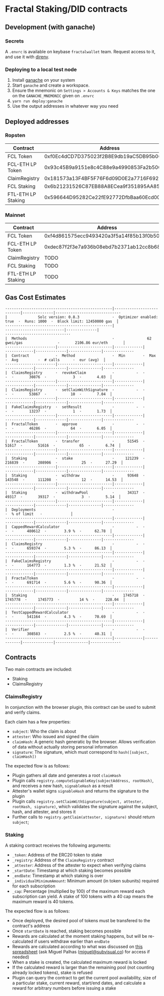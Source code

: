 # Fractal Staking/DID contracts

## Development (with ganache)

### Secrets

A `.envrc` is available on keybase `fractalwallet` team. Request access to it,
and use it with [direnv](https://direnv.net/).

### Deploying to a local test node

1. Install [ganache](https://www.trufflesuite.com/ganache) on your system
2. Start `ganache` and create a workspace.
3. Ensure the mnemonic on `Settings > Accounts & Keys` matches the one on the
   `GANACHE_MNEMONIC` given on `.envrc`
4. `yarn run deploy:ganache`
5. Use the output addresses in whatever way you need

## Deployed addresses

### Ropsten

| Contract           | Address                                    |
| ------------------ | ------------------------------------------ |
| FCL Token          | 0xf0Ec4dCD7D375023f2B8E9db19aC5DB95b06a06A |
| FCL-ETH LP Token   | 0x93c45B9a9151e8c4C88e9a4990853Fa2b500C07c |
| ClaimRegistry      | 0x181573a13F4BF5F76F6d09D0E2a7716F6929993A |
| FCL Staking        | 0x6b21231526C87EB88A8ECea9f351895AA85dcB84 |
| FTL-ETH LP Staking | 0x596644D95282Ce22fE92772DfbBaa60Ecd0018e9 |

### Mainnet

| Contract           | Address                                    |
| ------------------ | ------------------------------------------ |
| FCL Token          | 0xf4d861575ecc9493420a3f5a14f85b13f0b50eb3 |
| FCL-ETH LP Token   | 0xdec87f2f3e7a936b08ebd7b2371ab12cc8b68340 |
| ClaimRegistry      | TODO                                       |
| FCL Staking        | TODO                                       |
| FTL-ETH LP Staking | TODO                                       |

## Gas Cost Estimates

```
·------------------------------------------------|---------------------------|--------------|-----------------------------·
|              Solc version: 0.8.3               ·  Optimizer enabled: true  ·  Runs: 1000  ·  Block limit: 12450000 gas  │
·················································|···························|··············|······························
|  Methods                                       ·               62 gwei/gas                ·       2106.86 eur/eth       │
·······················|·························|·············|·············|··············|···············|··············
|  Contract            ·  Method                 ·  Min        ·  Max        ·  Avg         ·  # calls      ·  eur (avg)  │
·······················|·························|·············|·············|··············|···············|··············
|  ClaimsRegistry      ·  revokeClaim            ·          -  ·          -  ·       30876  ·            3  ·       4.03  │
·······················|·························|·············|·············|··············|···············|··············
|  ClaimsRegistry      ·  setClaimWithSignature  ·          -  ·          -  ·       53867  ·           10  ·       7.04  │
·······················|·························|·············|·············|··············|···············|··············
|  FakeClaimsRegistry  ·  setResult              ·          -  ·          -  ·       13237  ·            1  ·       1.73  │
·······················|·························|·············|·············|··············|···············|··············
|  FractalToken        ·  approve                ·          -  ·          -  ·       46286  ·           64  ·       6.05  │
·······················|·························|·············|·············|··············|···············|··············
|  FractalToken        ·  transfer               ·      51545  ·      51617  ·       51616  ·           65  ·       6.74  │
·······················|·························|·············|·············|··············|···············|··············
|  Staking             ·  stake                  ·     121239  ·     216839  ·      208906  ·           25  ·      27.29  │
·······················|·························|·············|·············|··············|···············|··············
|  Staking             ·  withdraw               ·      93648  ·     143548  ·      111208  ·           12  ·      14.53  │
·······················|·························|·············|·············|··············|···············|··············
|  Staking             ·  withdrawPool           ·      34317  ·      49317  ·       39317  ·            3  ·       5.14  │
·······················|·························|·············|·············|··············|···············|··············
|  Deployments                                   ·                                          ·  % of limit   ·             │
·················································|·············|·············|··············|···············|··············
|  CappedRewardCalculator                        ·          -  ·          -  ·      480612  ·        3.9 %  ·      62.78  │
·················································|·············|·············|··············|···············|··············
|  ClaimsRegistry                                ·          -  ·          -  ·      659374  ·        5.3 %  ·      86.13  │
·················································|·············|·············|··············|···············|··············
|  FakeClaimsRegistry                            ·          -  ·          -  ·      164773  ·        1.3 %  ·      21.52  │
·················································|·············|·············|··············|···············|··············
|  FractalToken                                  ·          -  ·          -  ·      691714  ·        5.6 %  ·      90.36  │
·················································|·············|·············|··············|···············|··············
|  Staking                                       ·    1745718  ·    1745778  ·     1745773  ·         14 %  ·     228.04  │
·················································|·············|·············|··············|···············|··············
|  TestCappedRewardCalculator                    ·          -  ·          -  ·      541164  ·        4.3 %  ·      70.69  │
·················································|·············|·············|··············|···············|··············
|  Verifier                                      ·          -  ·          -  ·      308583  ·        2.5 %  ·      40.31  │
·------------------------------------------------|-------------|-------------|--------------|---------------|-------------·
```

## Contracts

Two main contracts are included:
* Staking
* ClaimsRegistry

### ClaimsRegistry

In conjunction with the browser plugin, this contract can be used to submit and
verify claims.

Each claim has a few properties:
* `subject`: Who the claim is about
* `attester`: Who issued and signed the claim
* `claimHash`: A generic hash generatic by the browser. Allows verification of
    data without actually storing personal information
* `signature`: The signature, which must correspond to `hash([subject, claimHash])`

The expected flow is as follows:
* Plugin gathers all date and generates a root `claimHash`
* Plugin calls `registry.computeSignableKey(subjectAddress, rootHash)`, and
    receives a new hash, `signableHash` as a result
* Attester's wallet signs `signableHash` and returns the signature to the plugin
* Plugin calls `registry.setClaimWithSignature(subject, attester, rootHash,
    signature)`, which validates the signature against the subject, hash, and
    attester, and stores it
* Further calls to `registry.getClaim(attester, signature)` should return `subject`;


### Staking

A staking contract receives the following arguments:
* `_token`: Address of the ERC20 token to stake
* `_registry`: Address of the `ClaimsRegistry` contract
* `_attester`: Address of the attester to expect when verifying claims
* `_startDate`: Timestamp at which staking becomes possible
* `_endDate`: Timestamp at which staking is over
* `_individualMinimumAmount`: Minimum amount (in token subunits) required for each subscription
* `_cap`: Percentage (multiplied by 100) of the maximum reward each subscription can yield. A stake of 100 tokens with a 40 cap means the maximum reward is 40 tokens.

The expected flow is as follows:
* Once deployed, the desired pool of tokens must be transfered to the contract's
    address
* Once `startDate` is reached, staking becomes possible
* Rewards are calculated at the moment staking happens, but will be
    re-calculated if users withdraw earlier than `endDate`
* Rewards are calculated according to what was discussed on [this spreadsheet](https://docs.google.com/spreadsheets/d/1SgW1LuTldfKEVkbrpkI_7pcIUDeacjRYHsuJTkXOGJE/edit#gid=2055588626) (ask Miguel Palhas (miguel@subvisual.co) for access if needed)
* When a stake is created, the calculated maximum reward is locked
* If the calculated reward is larger than the remaining pool (not counting
    already locked tokens), stake is refused
* Plugin can query the contract to get the current pool availability, size of
    a particular stake, current reward, start/end dates, and calculate a reward
    for arbitrary numbers before issuing a stake
